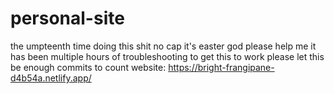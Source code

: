 # personal-site
the umpteenth time doing this shit
no cap it's easter god please help me
it has been multiple hours of troubleshooting to get this to work
please let this be enough commits to count
website: https://bright-frangipane-d4b54a.netlify.app/
